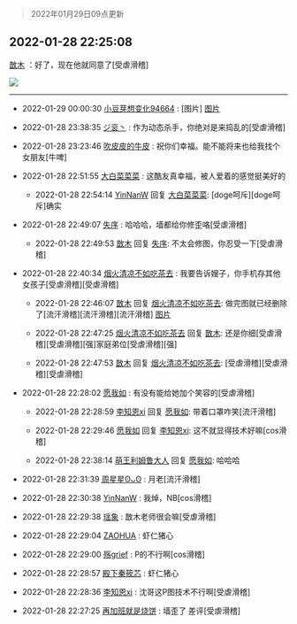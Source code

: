 > 2022年01月29日09点更新
<link rel="stylesheet" href="https://cdn.jsdelivr.net/gh/taotie6/sampleJSON@main/css/photo_show.css">
<meta name="referrer" content="no-referrer" />


 ## 2022-01-28 22:25:08 

 [㪚木](https://www.coolapk.com/feed/33167879?shareKey=MWZlODkyMDJlNWRkNjFmNDEzMjU~) ：好了，现在他就同意了[受虐滑稽] 

<div class="album">
<img class="img-item" src="http://image.coolapk.com/feed/2022/0128/22/1081091_cca9d313_9907_8601_158@1920x2560.jpeg" />
</div>

 ------- 

- 2022-01-29 00:00:30 [小豆芽想变化94664](uid=5184191) : [图片] [图片](http://image.coolapk.com/feed/2019/0515/09/1081091_3748_1897@180x122.gif)

- 2022-01-28 23:38:35 [ジ衮丶](uid=494451) : 作为动态杀手，你绝对是来捣乱的[受虐滑稽] 

- 2022-01-28 23:23:46 [吹皮皮的牛皮](uid=1667181) : 祝你们幸福。能不能将来也给我找个女朋友[牛啤] 

- 2022-01-28 22:51:55 [大白菜菜菜](uid=2081020) : 这酷友真幸福，被人爱着的感觉挺美好的 

    - 2022-01-28 22:54:14 [YinNanW](uid=17018456) 回复 [大白菜菜菜](uid=2081020): [doge呵斥][doge呵斥]确实 

- 2022-01-28 22:49:07 [失序](uid=1009107) : 哈哈哈，墙都给你修歪咯[受虐滑稽] 

    - 2022-01-28 22:49:53 [㪚木](uid=1081091) 回复 [失序](uid=1009107): 不太会修图，你忍受一下[受虐滑稽] 

- 2022-01-28 22:40:34 [烟火清凉不如吃茶去](uid=4279524) : 我要告诉嫂子，你手机存其他女孩子[受虐滑稽][受虐滑稽] 

    - 2022-01-28 22:46:07 [㪚木](uid=1081091) 回复 [烟火清凉不如吃茶去](uid=4279524): 做完图就已经删除了[流汗滑稽][流汗滑稽][流汗滑稽] [图片](http://image.coolapk.com/feed/2022/0128/22/1081091_78dd1654_1166_6537_374@1080x2340.jpeg)

    - 2022-01-28 22:47:25 [烟火清凉不如吃茶去](uid=4279524) 回复 [㪚木](uid=1081091): 还是你细[受虐滑稽][受虐滑稽][强]家庭弟位[受虐滑稽][强] 

    - 2022-01-28 22:47:53 [㪚木](uid=1081091) 回复 [烟火清凉不如吃茶去](uid=4279524): [受虐滑稽][受虐滑稽][受虐滑稽] 

- 2022-01-28 22:28:02 [愿我如](uid=3364757) : 有没有能给她加个笑容的[受虐滑稽] 

    - 2022-01-28 22:28:59 [李知恩xi](uid=2568820) 回复 [愿我如](uid=3364757): 带着口罩咋笑[流汗滑稽] 

    - 2022-01-28 22:29:46 [愿我如](uid=3364757) 回复 [李知恩xi](uid=2568820): 这不就显得技术好嘛[cos滑稽] 

    - 2022-01-28 22:38:14 [萌王利姆鲁大人](uid=4048495) 回复 [愿我如](uid=3364757): 哈哈哈 

- 2022-01-28 22:31:39 [周星星ʘᴗʘ](uid=1078199) : 月老[流汗滑稽] 

- 2022-01-28 22:30:38 [YinNanW](uid=17018456) : 我焯，NB[cos滑稽] 

- 2022-01-28 22:29:38 [瑶象](uid=11467223) : 㪚木老师很会嘛[受虐滑稽] 

- 2022-01-28 22:29:04 [ZAOHUA](uid=1930793) : 虾仁猪心 

- 2022-01-28 22:29:00 [殇grief](uid=4392516) : P的不行啊[cos滑稽] 

- 2022-01-28 22:28:57 [殿下秦筱芯](uid=1506692) : 虾仁猪心 

- 2022-01-28 22:28:36 [李知恩xi](uid=2568820) : 沈哥这P图技术不行啊[受虐滑稽] 

- 2022-01-28 22:27:25 [再加班就是烧饼](uid=2281677) : 墙歪了  差评[受虐滑稽] 

